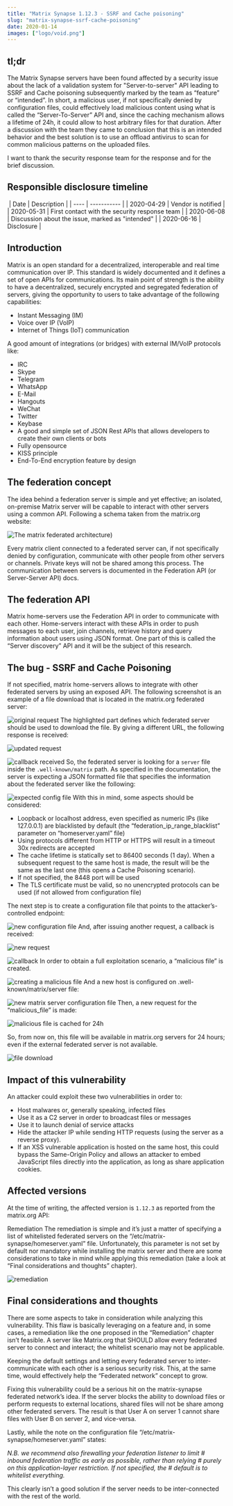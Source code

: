 ```yaml
---
title: "Matrix Synapse 1.12.3 - SSRF and Cache poisoning"
slug: "matrix-synapse-ssrf-cache-poisoning"
date: 2020-01-14
images: ["logo/void.png"]
---
```


## tl;dr
The Matrix Synapse servers have been found affected by a security issue about the lack of a validation system for "Server-to-server" API leading to SSRF and Cache poisoning subsequently marked by the team as “feature” or “intended”.  In short, a malicious user, if not specifically denied by configuration files, could effectively load malicious content using what is called the “Server-To-Server” API and, since the caching mechanism allows a lifetime of 24h, it could allow to host arbitrary files for that duration.  After a discussion with the team they came to conclusion that this is an intended behavior and the best solution is to use an offload antivirus to scan for common malicious patterns on the uploaded files.

I want to thank the security response team for the response and for the brief discussion.

## Responsible disclosure timeline
​
| Date | Description |
| ---- | ----------- |
| 2020-04-29 | Vendor is notified |
| 2020-05-31 | First contact with the security response team |
| 2020-06-08 |	Discussion about the issue, marked as "intended" |
| 2020-06-16 | Disclosure |
​

## Introduction
Matrix is an open standard for a decentralized, interoperable and real time communication over IP.  This standard is widely documented and it defines a set of open APIs for communications. Its main point of strength is the ability to have a decentralized, securely encrypted and segregated federation of servers, giving the opportunity to users to take advantage of the following capabilities:

- Instant Messaging (IM)
- Voice over IP (VoIP)
- Internet of Things (IoT) communication

A good amount of integrations (or bridges) with external IM/VoIP protocols like:

- IRC
- Skype
- Telegram
- WhatsApp
- E-Mail
- Hangouts
- WeChat
- Twitter
- Keybase
- A good and simple set of JSON Rest APIs that allows developers to create their own clients or bots
- Fully opensource
- KISS principle
- End-To-End encryption feature by design

## The federation concept
The idea behind a federation server is simple and yet effective; an isolated, on-premise Matrix server will be capable to interact with other servers using a common API.  Following a schema taken from the matrix.org website:

![The matrix federated architecture](/matrix/image-8.png))

Every matrix client connected to a federated server can, if not specifically denied by configuration, communicate with other people from other servers or channels. Private keys will not be shared among this process.  The communication between servers is documented in the Federation API (or Server-Server API) docs.

## The federation API
Matrix home-servers use the Federation API in order to communicate with each other. Home-servers interact with these APIs in order to push messages to each user, join channels, retrieve history and query information about users using JSON format.  One part of this is called the “Server discovery” API and it will be the subject of this research.

## The bug - SSRF and Cache Poisoning

If not specified, matrix home-servers allows to integrate with other federated servers by using an exposed API. The following screenshot is an example of a file download that is located in the matrix.org federated server:

![original request](/matrix/image-9.png)
The highlighted part defines which federated server should be used to download the file. By giving a different URL, the following response is received:

![updated request](/matrix/image-10.png)

![callback received](/matrix/image-11.png)
So, the federated server is looking for a `server` file inside the `.well-known/matrix` path. As specified in the documentation, the server is expecting a JSON formatted file that specifies the information about the federated server like the following:

![expected config file](/matrix/image-12.png)
With this in mind, some aspects should be considered:

- Loopback or localhost address, even specified as numeric IPs (like 127.0.0.1) are blacklisted by default (the “federation_ip_range_blacklist” parameter on “homeserver.yaml” file)
- Using protocols different from HTTP or HTTPS will result in a timeout
30x redirects are accepted
- The cache lifetime is statically set to 86400 seconds (1 day). When a subsequent request to the same host is made, the result will be the same as the last one (this opens a Cache Poisoning scenario).
- If not specified, the 8448 port will be used
- The TLS certificate must be valid, so no unencrypted protocols can be used (if not allowed from configuration file)

The next step is to create a configuration file that points to the attacker’s-controlled endpoint:

![new configuration file](/matrix/image-13.png)
And, after issuing another request, a callback is received:

![new request](/matrix/image-14.png)

![callback](/matrix/image-15.png)
In order to obtain a full exploitation scenario, a “malicious file” is created.


![creating a malicious file](/matrix/image-16.png)
And a new host is configured on .well-known/matrix/server file:

![new matrix server configuration file](/matrix/image-17.png)
Then, a new request for the “malicious_file” is made:

![malicious file is cached for 24h](/matrix/image-18.png)

So, from now on, this file will be available in matrix.org servers for 24 hours; even if the external federated server is not available.

![file download](/matrix/image-19.png)

## Impact of this vulnerability
An attacker could exploit these two vulnerabilities in order to:

- Host malwares or, generally speaking, infected files
- Use it as a C2 server in order to broadcast files or messages
- Use it to launch denial of service attacks
- Hide the attacker IP while sending HTTP requests (using the server as a reverse proxy).
- If an XSS vulnerable application is hosted on the same host, this could bypass the Same-Origin Policy and allows an attacker to embed
JavaScript files directly into the application, as long as share application cookies.

## Affected versions
At the time of writing, the affected version is `1.12.3` as reported from the matrix.org API:

Remediation
The remediation is simple and it’s just a matter of specifying a list of whitelisted federated servers on the “/etc/matrix-synapse/homeserver.yaml” file. Unfortunately, this parameter is not set by default nor mandatory while installing the matrix server and there are some considerations to take in mind while applying this remediation (take a look at “Final considerations and thoughts” chapter).


![remediation](/matrix/image-20.png)

## Final considerations and thoughts
There are some aspects to take in consideration while analyzing this vulnerability. This flaw is basically leveraging on a feature and, in some cases, a remediation like the one proposed in the “Remediation” chapter isn’t feasible.  A server like Matrix.org that SHOULD allow every federated server to connect and interact; the whitelist scenario may not be applicable.

Keeping the default settings and letting every federated server to inter-communicate with each other is a serious security risk. This, at the same time, would effectively help the “Federated network” concept to grow.

Fixing this vulnerability could be a serious hit on the matrix-synapse federated network’s idea. If the server blocks the ability to download files or perform requests to external locations, shared files will not be share among other federated servers. The result is that User A on server 1 cannot share files with User B on server 2, and vice-versa.

Lastly, while the note on the configuration file “/etc/matrix-synapse/homeserver.yaml” states:

*N.B. we recommend also firewalling your federation listener to limit  # inbound federation traffic as early as possible, rather than relying  # purely on this application-layer restriction. If not specified, the  # default is to whitelist everything.*

This clearly isn’t a good solution if the server needs to be inter-connected with the rest of the world.